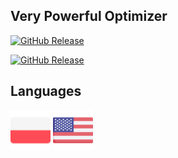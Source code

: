 ## Very Powerful Optimizer

[![GitHub Release](https://img.shields.io/github/v/release/hajkusi/Gaming-Pack?label=Release)](https://github.com/hajkusi/Gaming-Pack/releases/latest/)

[![GitHub Release](https://custom-icon-badges.demolab.com/badge/Download%20Latest-Release-blue?logo=Download&logoColor=Skyblue)](https://github.com/hajkusi/Gaming-Pack/releases/latest/download/Tweaks.zip)

## Languages

[![](Readme/Flags/Polandv2.png)](Readme/Readme.pl-PL.md)
[![](Readme/Flags/USA.png)](Readme/Readme.en-US.md)
